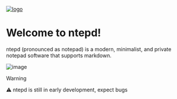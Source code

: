 [![logo](https://github.com/user-attachments/assets/24d61667-b485-4fb6-87db-a4b97b6abf46)](https://ntepd.com)

# Welcome to ntepd!

ntepd (pronounced as notepad) is a modern, minimalist, and private notepad software that supports markdown.

![image](https://github.com/user-attachments/assets/d0d2e68e-d467-47af-9716-71614a8c2c20)


> [!WARNING]
> ⚠️ ntepd is still in early development, expect bugs
